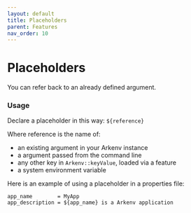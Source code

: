 ```yaml
---
layout: default
title: Placeholders
parent: Features
nav_order: 10
---
```


# Placeholders

You can refer back to an already defined argument. 

### Usage
Declare a placeholder in this way: `${reference}`

Where reference is the name of:
* an existing argument in your Arkenv instance
* a argument passed from the command line
* any other key in `Arkenv::keyValue`, loaded via a feature
* a system environment variable

Here is an example of using a placeholder in a properties file:
```properties
app_name        = MyApp
app_description = ${app_name} is a Arkenv application
```


